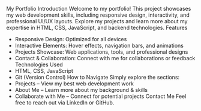 My Portfolio
Introduction
Welcome to my portfolio! This project showcases my web development skills, including responsive design, interactivity, and professional UI/UX layouts. Explore my projects and learn more about my expertise in HTML, CSS, JavaScript, and backend technologies.
Features
- Responsive Design: Optimized for all devices
- Interactive Elements: Hover effects, navigation bars, and animations
- Projects Showcase: Web applications, tools, and professional designs
- Contact & Collaboration: Connect with me for collaborations or feedback
Technologies Used
- HTML, CSS, JavaScript
- Git (Version Control)
How to Navigate
Simply explore the sections:
- Projects – View my best web development work
- About Me – Learn more about my background & skills
- Collaborate with Me – Connect for potential projects
Contact Me
Feel free to reach out via LinkedIn or GitHub.
